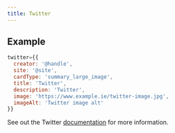 ```yaml
---
title: Twitter
---
```


## Example

```js
twitter={{
  creator: '@handle',
  site: '@site',
  cardType: 'summary_large_image',
  title: 'Twitter',
  description: 'Twitter',
  image: 'https://www.example.ie/twitter-image.jpg',
  imageAlt: 'Twitter image alt'
}}
```

See out the Twitter [documentation](https://developer.x.com/en/docs/x-for-websites/cards/overview/summary) for more information.
